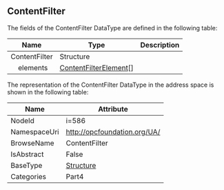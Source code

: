 <!-- datatype -->
## ContentFilter
  
<!-- end of description -->
The fields of the ContentFilter DataType are defined in the following table:  

|Name|Type|Description|
|---|---|---|
|ContentFilter|Structure||
|&nbsp;&nbsp;&nbsp;&nbsp;elements|[ContentFilterElement](../../../Part4/DataTypes/ContentFilterElement/readme.md)[]||

The representation of the ContentFilter DataType in the address space is shown in the following table:  

|Name|Attribute|
|---|---|
|NodeId|i=586|
|NamespaceUri|http://opcfoundation.org/UA/|
|BrowseName|ContentFilter|
|IsAbstract|False|
|BaseType|[Structure](../../../Part3/DataTypes/Structure/readme.md)|
|Categories|Part4|

